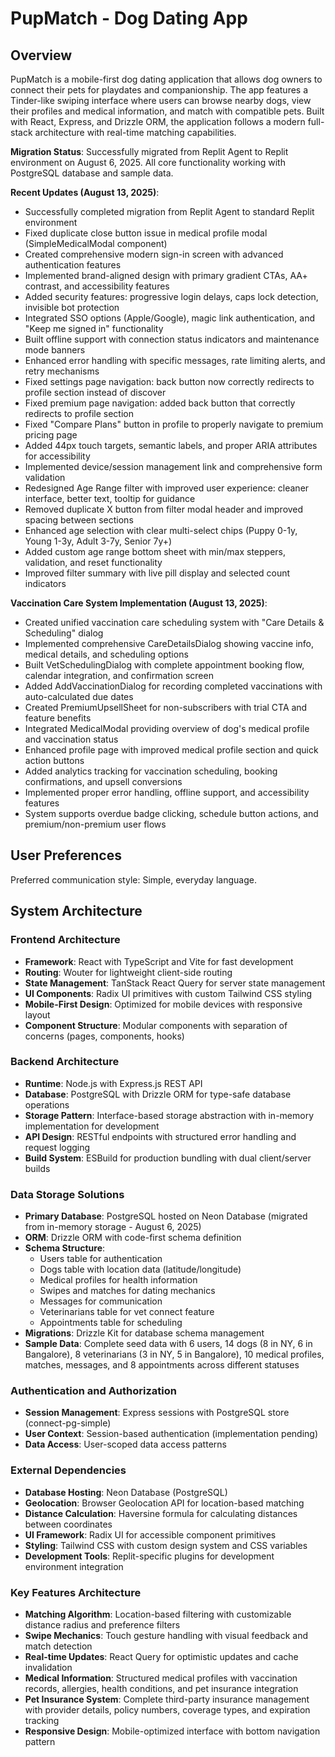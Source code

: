 # PupMatch - Dog Dating App

## Overview

PupMatch is a mobile-first dog dating application that allows dog owners to connect their pets for playdates and companionship. The app features a Tinder-like swiping interface where users can browse nearby dogs, view their profiles and medical information, and match with compatible pets. Built with React, Express, and Drizzle ORM, the application follows a modern full-stack architecture with real-time matching capabilities.

**Migration Status**: Successfully migrated from Replit Agent to Replit environment on August 6, 2025. All core functionality working with PostgreSQL database and sample data.

**Recent Updates (August 13, 2025)**:
- Successfully completed migration from Replit Agent to standard Replit environment
- Fixed duplicate close button issue in medical profile modal (SimpleMedicalModal component)
- Created comprehensive modern sign-in screen with advanced authentication features
- Implemented brand-aligned design with primary gradient CTAs, AA+ contrast, and accessibility features
- Added security features: progressive login delays, caps lock detection, invisible bot protection
- Integrated SSO options (Apple/Google), magic link authentication, and "Keep me signed in" functionality
- Built offline support with connection status indicators and maintenance mode banners
- Enhanced error handling with specific messages, rate limiting alerts, and retry mechanisms
- Fixed settings page navigation: back button now correctly redirects to profile section instead of discover
- Fixed premium page navigation: added back button that correctly redirects to profile section
- Fixed "Compare Plans" button in profile to properly navigate to premium pricing page
- Added 44px touch targets, semantic labels, and proper ARIA attributes for accessibility
- Implemented device/session management link and comprehensive form validation
- Redesigned Age Range filter with improved user experience: cleaner interface, better text, tooltip for guidance
- Removed duplicate X button from filter modal header and improved spacing between sections
- Enhanced age selection with clear multi-select chips (Puppy 0-1y, Young 1-3y, Adult 3-7y, Senior 7y+)
- Added custom age range bottom sheet with min/max steppers, validation, and reset functionality
- Improved filter summary with live pill display and selected count indicators

**Vaccination Care System Implementation (August 13, 2025)**:
- Created unified vaccination care scheduling system with "Care Details & Scheduling" dialog
- Implemented comprehensive CareDetailsDialog showing vaccine info, medical details, and scheduling options
- Built VetSchedulingDialog with complete appointment booking flow, calendar integration, and confirmation screen
- Added AddVaccinationDialog for recording completed vaccinations with auto-calculated due dates
- Created PremiumUpsellSheet for non-subscribers with trial CTA and feature benefits
- Integrated MedicalModal providing overview of dog's medical profile and vaccination status
- Enhanced profile page with improved medical profile section and quick action buttons
- Added analytics tracking for vaccination scheduling, booking confirmations, and upsell conversions
- Implemented proper error handling, offline support, and accessibility features
- System supports overdue badge clicking, schedule button actions, and premium/non-premium user flows

## User Preferences

Preferred communication style: Simple, everyday language.

## System Architecture

### Frontend Architecture
- **Framework**: React with TypeScript and Vite for fast development
- **Routing**: Wouter for lightweight client-side routing
- **State Management**: TanStack React Query for server state management
- **UI Components**: Radix UI primitives with custom Tailwind CSS styling
- **Mobile-First Design**: Optimized for mobile devices with responsive layout
- **Component Structure**: Modular components with separation of concerns (pages, components, hooks)

### Backend Architecture
- **Runtime**: Node.js with Express.js REST API
- **Database**: PostgreSQL with Drizzle ORM for type-safe database operations
- **Storage Pattern**: Interface-based storage abstraction with in-memory implementation for development
- **API Design**: RESTful endpoints with structured error handling and request logging
- **Build System**: ESBuild for production bundling with dual client/server builds

### Data Storage Solutions
- **Primary Database**: PostgreSQL hosted on Neon Database (migrated from in-memory storage - August 6, 2025)
- **ORM**: Drizzle ORM with code-first schema definition
- **Schema Structure**: 
  - Users table for authentication
  - Dogs table with location data (latitude/longitude)
  - Medical profiles for health information
  - Swipes and matches for dating mechanics
  - Messages for communication
  - Veterinarians table for vet connect feature
  - Appointments table for scheduling
- **Migrations**: Drizzle Kit for database schema management
- **Sample Data**: Complete seed data with 6 users, 14 dogs (8 in NY, 6 in Bangalore), 8 veterinarians (3 in NY, 5 in Bangalore), 10 medical profiles, matches, messages, and 8 appointments across different statuses

### Authentication and Authorization
- **Session Management**: Express sessions with PostgreSQL store (connect-pg-simple)
- **User Context**: Session-based authentication (implementation pending)
- **Data Access**: User-scoped data access patterns

### External Dependencies
- **Database Hosting**: Neon Database (PostgreSQL)
- **Geolocation**: Browser Geolocation API for location-based matching
- **Distance Calculation**: Haversine formula for calculating distances between coordinates
- **UI Framework**: Radix UI for accessible component primitives
- **Styling**: Tailwind CSS with custom design system and CSS variables
- **Development Tools**: Replit-specific plugins for development environment integration

### Key Features Architecture
- **Matching Algorithm**: Location-based filtering with customizable distance radius and preference filters
- **Swipe Mechanics**: Touch gesture handling with visual feedback and match detection
- **Real-time Updates**: React Query for optimistic updates and cache invalidation
- **Medical Information**: Structured medical profiles with vaccination records, allergies, health conditions, and pet insurance integration
- **Pet Insurance System**: Complete third-party insurance management with provider details, policy numbers, coverage types, and expiration tracking
- **Responsive Design**: Mobile-optimized interface with bottom navigation pattern